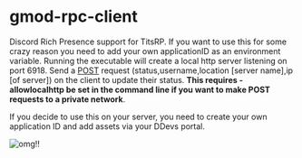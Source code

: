 # gmod-rpc-client
Discord Rich Presence support for TitsRP. If you want to use this for some crazy reason you need to add your own applicationID as an environment variable.
Running the executable will create a local http server listening on port 6918. Send a [POST](https://wiki.facepunch.com/gmod/http.Post) request (status,username,location [server name],ip [of server]) on the client to update their status. **This requires -allowlocalhttp be set in the command line if you want to make POST requests to a private network**. 

If you decide to use this on your server, you need to create your own application ID and add assets via your DDevs portal.


![omg!!](https://cdn.discordapp.com/attachments/542110797766066196/1110805431703588934/sa.jpg)
